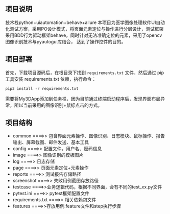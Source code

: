 ## 项目说明
技术栈python+uiautomation+behave+allure
本项目为医学图像处理软件UI自动化测试方案，采用PO设计模式，将页面元素定位与操作进行分层设计，测试框架采用BDD行为驱动框架behave，同时针对无法准确定位的元素，采用了opencv图像识别技术与pyautogui库结合，
达到了操作控件的目的。

## 项目部署
首先，下载项目源码后，在根目录下找到 ```requirements.txt``` 文件，然后通过 pip 工具安装 requirements.txt 依赖，执行命令：

```
pip3 install -r requirements.txt
```
需要将My3DApp添加到任务栏，因为目前通过终端启动程序后，发现界面布局异常，所以当前采用的图像识别+鼠标点击的方式。

## 项目结构
- common ====>> 包含界面元素操作、图像识别、日志模块、鼠标操作、报告输出、屏幕截图、邮件发送、基本工具
- config ====>> 配置文件，用户名、密码信息
- image ====>> 图像识别的模板图片
- log ====>> 日志存储
- page ====>> 页面元素定位+元素操作
- reports ====>> 测试报告存储路径
- screenshot ====>> 失败用例截图存放路径
- testcase ====>>业务逻辑代码，根据不同界面，会有不同的test_xx.py文件
- pytest.ini ====>> pytest框架配置文件
- requirements.txt ====>> 相关依赖包文件
- features ====>>存放用例.feature文件和step执行步骤


